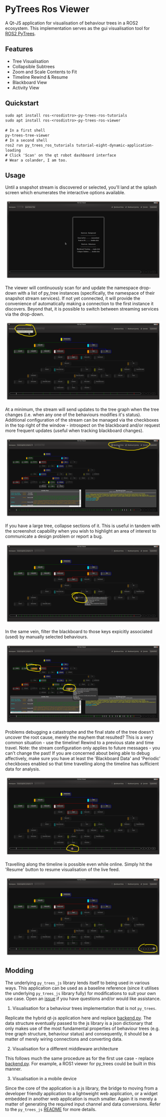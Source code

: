 # PyTrees Ros Viewer

A Qt-JS application for visualisation of behaviour trees in a ROS2 ecosystem. This
implementation serves as the gui visualisation tool for
[ROS2 PyTrees](https://github.com/splintered-reality/py_trees_ros#pytrees-ros-ecosystem).

## Features

* Tree Visualisation
* Collapsible Subtrees
* Zoom and Scale Contents to Fit
* Timeline Rewind & Resume
* Blackboard View
* Activity View

## Quickstart

```
sudo apt install ros-<rosdistro>-py-trees-ros-tutorials
sudo apt install ros-<rosdistro>-py-trees-ros-viewer

# In a first shell
py-trees-tree-viewer
# In a second shell
ros2 run py_trees_ros_tutorials tutorial-eight-dynamic-application-loading
# Click 'Scan' on the qt robot dashboard interface
# Wear a colander, I am too.
```

## Usage

Until a snapshot stream is discovered or selected, you'll land at the splash screen which
enumerates the interactive options available.

![Splash](images/splash.png?raw=true "Splash Screen")

The viewer will continuously scan for and update the namespace drop-down
with a list of py_tree instances (specifically, the namespace of their snapshot
stream services). If not yet connected, it will provide the convenience of
automatically making a connection to the first instance it discovers. Beyond that,
it is possible to switch between streaming services via the drop-down. 

![Select](images/select.png?raw=true "Select a Tree Stream")

At a minimum, the stream will send updates to the tree graph when the tree changes
(i.e. when any one of the behaviours modifies it's status). Additional configuration
of the stream can be managed via the checkboxes in the top right of the window - introspect
on the blackboard and/or request more frequent updates (useful when tracking
blackboard changes). 

![Reconfigure](images/reconfigure.png?raw=true "Reconfigure the Stream")

If you have a large tree, collapse sections of it. This is useful in tandem with
the screenshot capability when you wish to highlight an area of interest to communicate
a design problem or report a bug.

![Collapsible Subtrees](images/collapse.png?raw=true "Collapsible Subtrees")

In the same vein, filter the blackboard to those keys expicitly associated (used)
by manually selected behaviours.

![Track Data](images/track.png?raw=true "Track Blackboard Data")

Problems debugging a catastrophe and the final state of the tree doesn't uncover
the root cause, merely the mayhem that resulted? This is a very common situation - use
the timeline! Rewind to a previous state and time travel. Note: the stream configuration
only applies to future messages - you can't change the past! If you are concerned about
being able to debug affectively, make sure you have at least the 'Blackboard Data'
and 'Periodic' checkboxes enabled so that time travelling along the timeline has
sufficient data for analysis. 

![Rewind](images/rewind.png?raw=true "Rewind")

Travelling along the timeline is possible even while online. Simply hit the 'Resume'
button to resume visualisation of the live feed.

![Resume](images/resume.png?raw=true "Resume")

## Modding

The underlying `py_trees_js` library lends itself to being used in various ways. This
application can be used as a baseline reference (since it utilises the underlying
`py_trees_js` library fully) for modifications to suit your own use case. Open an
[issue](https://github.com/splintered-reality/py_trees_ros_viewer/issues) if you have
questions and/or would like assistance.

1) Visualisation for a behaviour trees implementation that is not `py_trees`.

Replicate the hybrid qt-js application here and replace [backend.py](https://github.com/splintered-reality/py_trees_ros_viewer/blob/devel/py_trees_ros_viewer/backend.py).
The data structure eventually passed to the js library is a json dictionary that only
makes use of the most fundamental properties of behaviour trees (e.g. tree graph
structure, behaviour status) and consequently, it should be a matter of merely
wiring connections and converting data.

2) Visualisation for a different middleware architecture

This follows much the same procedure as for the first use case - replace
[backend.py](https://github.com/splintered-reality/py_trees_ros_viewer/blob/devel/py_trees_ros_viewer/backend.py). For example, a ROS1 viewer for py_trees
could be built in this manner.

3) Visualisation in a mobile device

Since the core of the application is a js library, the bridge to moving from a
developer friendly application to a lightweight web application, or a widget embedded
in another web application is much smaller. Again it is merely a matter of
generating the required input channel and data conversions. Refer to the
`py_trees_js` [README](https://github.com/splintered-reality/py_trees_js#usage) for more
details.
